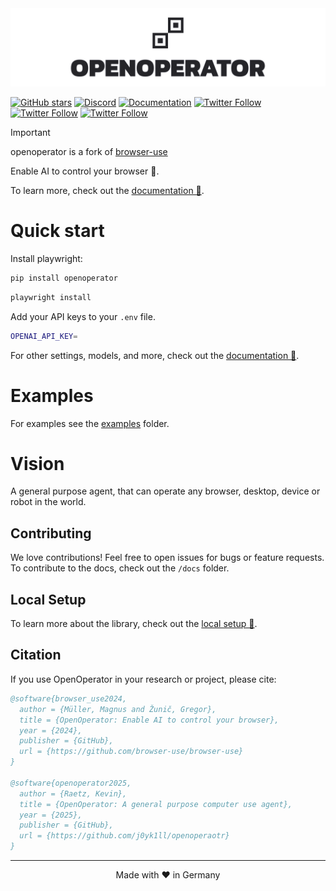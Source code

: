 <picture>
  <source media="(prefers-color-scheme: dark)" srcset="./static/banner-dark.png">
  <source media="(prefers-color-scheme: light)" srcset="./static/banner.png">
  <img alt="Shows a black OpenOperator Logo in light color mode and a white one in dark color mode." src="./static/banner.png"  width="full">
</picture>

[![GitHub stars](https://img.shields.io/github/stars/j0yk1ll/openoperator?style=social)](https://github.com/j0yk1ll/openoperator/stargazers)
[![Discord](https://img.shields.io/discord/1332994187712397354?color=7289DA&label=Discord&logo=discord&logoColor=white)](https://discord.gg/Jdx62Bjj8v)
[![Documentation](https://img.shields.io/badge/Documentation-📕-blue)](https://openoperator.co)
[![Twitter Follow](https://img.shields.io/twitter/follow/Gregor?style=social)](https://x.com/gregpr07)
[![Twitter Follow](https://img.shields.io/twitter/follow/Magnus?style=social)](https://x.com/mamagnus00)
[![Twitter Follow](https://img.shields.io/twitter/follow/j0yk1ll?style=social)](https://x.com/j0yk1ll)

> [!IMPORTANT]
> openoperator is a fork of [browser-use](https://github.com/browser-use/browser-use)

Enable AI to control your browser 🤖.

To learn more, check out the [documentation 📕](https://openoperator.co).

# Quick start

Install playwright:

```bash
pip install openoperator
```

```bash
playwright install
```

Add your API keys to your `.env` file.

```bash
OPENAI_API_KEY=
```

For other settings, models, and more, check out the [documentation 📕](https://openoperator.co).

# Examples

For examples see the [examples](examples) folder.

# Vision

A general purpose agent, that can operate any browser, desktop, device or robot in the world.

## Contributing

We love contributions! Feel free to open issues for bugs or feature requests. To contribute to the docs, check out the `/docs` folder.

## Local Setup

To learn more about the library, check out the [local setup 📕](https://openoperator.co/development/local-setup).

## Citation

If you use OpenOperator in your research or project, please cite:

```bibtex
@software{browser_use2024,
  author = {Müller, Magnus and Žunič, Gregor},
  title = {OpenOperator: Enable AI to control your browser},
  year = {2024},
  publisher = {GitHub},
  url = {https://github.com/browser-use/browser-use}
}

@software{openoperator2025,
  author = {Raetz, Kevin},
  title = {OpenOperator: A general purpose computer use agent},
  year = {2025},
  publisher = {GitHub},
  url = {https://github.com/j0yk1ll/openoperaotr}
}
```

---

<div align="center">
  Made with ❤️ in Germany
</div>
